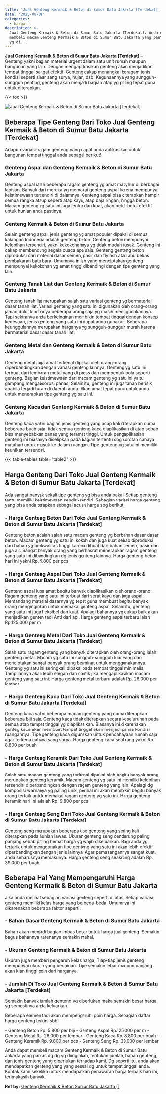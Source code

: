 ```yaml
---
title: 'Jual Genteng Kermaik & Beton di Sumur Batu Jakarta [Terdekat]'
date: '2025-08-01'
categories:
  - harga
description: >-
  Jual Genteng Kermaik & Beton di Sumur Batu Jakarta [Terdekat]. Anda dapat
  membeli macam Genteng Kermaik & Beton di Sumur Batu Jakarta yang pantas dg dg
  yg di...
---
```


**Jual Genteng Kermaik & Beton di Sumur Batu Jakarta \[Terdekat\]** – Genteng yakni bagian material urgent dalam satu unit rumah maupun bangunan yang lain. Dengan mengaplikasikan genteng akan menjadikan tempat tinggal sangat efektif. Genteng cakap menangkal beragam jenis kondisi seperti sinar sang surya, hujan, dsb. Kegunaannya yang sungguh-sungguh penting, genteng akan menjadi bagian atap yg paling tepat guna untuk diterapkan.

{{< toc >}}

![Jual Genteng Kermaik & Beton di Sumur Batu Jakarta [Terdekat]](/images/genteng-minimalis-murah07.png)

## Beberapa Tipe Genteng Dari Toko Jual Genteng Kermaik & Beton di Sumur Batu Jakarta \[Terdekat\]

Adapun variasi-ragam genteng yang dapat anda aplikasikan untuk bangunan tempat tinggal anda sebagai berikut!

### Genteng Aspal dan Genteng Kermaik & Beton di Sumur Batu Jakarta

Genteng aspal ialah beberapa ragam genteng yg amat masyhur di berbagai lapisan. Banyak dari mereka yg memakai genteng aspal karena mempunyai keistimewaan tersendiri di dalamnya. Genteng aspal bisa diterapkan hampir semua rangka ataup seperti atap kayu, atap baja ringan, hingga beton. Macam genteng yg satu ini juga lentur dan kuat, akan betul-betul efektif untuk hunian anda pastinya.

### Genteng Kermaik & Beton di Sumur Batu Jakarta

Selain genteng aspal, jenis genteng yg amat populer dipakai di semua kalangan Indonesia adalah genteng beton. Genteng beton mempunyai kelebihan tersendiri, yakni kekokohannya yg tidak mudah rusak. Genteng ini cakap membendung segala cuaca apa saja. Genteng genteng beton diproduksi dari material dasar semen, pasir dan fly ash atau abu bekas pembakaran batu bara. Umumnya inilah yang menciptakan genteng mempunyai kekokohan yg amat tinggi dibandingi dengan tipe genteng yang lain.

### Genteng Tanah Liat dan Genteng Kermaik & Beton di Sumur Batu Jakarta

Genteng tanah liat merupakan salah satu variasi genteng yg bermaterial dasar tanah liat. Variasi genteng yang satu ini digunakan oleh orang-orang jaman dulu, kini hanya beberapa orang saja yg masih menggunakannya. Tapi sekiranya anda berkeinginan membikin tempat tinggal dengan konsep kedesaan, jenis genteng yang satu ini dapat anda gunakan. Beberapa keunggulannya merupakan harganya yg sungguh-sungguh murah karena bermaterial dasar dasar tanah liat.

### Genteng Metal dan Genteng Kermaik & Beton di Sumur Batu Jakarta

Genteng metal juga amat terkenal dipakai oleh orang-orang diperbandingkan dengan variasi genteng lainnya. Genteng yg satu ini terbuat dari lembaran metal yang di press dan membentuk pola seperti genteng. Bagian keistimewaan dari macam genteng yg satu ini yaitu gampang mengabsorpsi panas. Selain itu, genteng ini juga tahan berisik apabila terjadi hujan di daerah anda. Akan amat tepat guna untuk anda untuk menerapkan tipe genteng yg satu ini.

### Genteng Kaca dan Genteng Kermaik & Beton di Sumur Batu Jakarta

Genteng kaca yakni bagian jenis genteng yang acap kali diterapkan cuma beberapa buah saja. tidak semua genteng kaca diaplikasikan di atap sebab bisa menyebabkan panas yang teramat tinggi. Untuk pengaplikasian genteng ini biasanya diselipkan pada bagian tertentu sbg sorotan cahaya matahari untuk masuk ke dalam ruangan. Tipe genteng yg satu ini memiliki keunikan tersendiri.

{{< table-tables table="table2" >}}

## Harga Genteng Dari Toko Jual Genteng Kermaik & Beton di Sumur Batu Jakarta \[Terdekat\]

Ada sangat banyak sekali tipe genteng yg bisa anda pakai. Setiap genteng tentu memiliki keistimewaan sendiri-sendiri. Sebagian variasi harga genteng yang bisa anda terapkan sebagai acuan harga sbg berikut!

### \- Harga Genteng Beton Dari Toko Jual Genteng Kermaik & Beton di Sumur Batu Jakarta \[Terdekat\]

Genteng beton adalah salah satu macam genteng yg berbahan dasar dasar beton. Macam genteng yg satu ini kokoh dan juga kuat sebab diproduksi dari bahan yg berkwalitas tinggi karena dibuat dari bahan semen, pasir dan juga air. Sangat banyak orang yang berhasrat menerapkan ragam genteng yang satu ini dibandingkan dg jenis genteng lainnya. Harga genteng beton hari ini yakni Rp. 5.800 per pcs

### \- Harga Genteng Aspal Dari Toko Jual Genteng Kermaik & Beton di Sumur Batu Jakarta \[Terdekat\]

Genteng aspal juga amat begitu banyak diaplikasikan oleh orang-orang. Ragam genteng yang satu ini terbuat dari serat kayu dan juga aspal. Memandang material dasarnya yg tepat guna membuat begitu banyak orang menginginkan untuk memakai genteng aspal. Selain itu, genteng yang satu ini juga fleksibel dan kuat. Apalagi bahannya yg cukup baik akan menjadikan genten tadi Anti dari api. Harga genteng aspal terbaru ialah Rp.125.000 per m

### \- Harga Genteng Metal Dari Toko Jual Genteng Kermaik & Beton di Sumur Batu Jakarta \[Terdekat\]

Salah satu ragam genteng yang banyak diterapkan oleh orang-orang ialah genteng metal. Macam yg satu ini sungguh-sungguh luar yang dan menciptakan sangat banyak orang berminat untuk menggunakannya. Genteng yg satu ini seringkali dipakai pada tempat tinggal minimalis. Tampilannya akan lebih elegan dan cantik jika mengaplikasikan macam genteng yang satu ini. Harga genteng metal terbaru adalah Rp. 26.000 per lembar

### \- Harga Genteng Kaca Dari Toko Jual Genteng Kermaik & Beton di Sumur Batu Jakarta \[Terdekat\]

Genteng kaca yakni beberapa macam genteng yang cuma diterapkan beberapa biji saja. Genteng kaca tidak diterapkan secara keseluruhan pada semua atap tempat tinggal yg diaplikasikan. Biasanya ini dikarenakan genteg kaca akan membuat tempat tinggal akan menjadi panas kondisi ruangannya. Tipe genteng kaca digunakan untuk pencahayaan rumah saja agar terkena cahaya sang surya. Harga genteng kaca seakrang yakni Rp. 8.800 per buah

### \- Harga Genteng Keramik Dari Toko Jual Genteng Kermaik & Beton di Sumur Batu Jakarta \[Terdekat\]

Salah satu macam genteng yang terkenal dipakai oleh begitu banyak orang merupakan genteng keramik. Macam genteng yg satu ini memiliki kelebihan tersendiri diperbandingkan dengan ragam genteng yang lain. Apalagi dg komposisi warnanya yg paling unik, perihal ini akan membikin begitu banyak orang tertaik untuk memakai ragam genteng yg satu ini. Harga genteng keramik hari ini adalah Rp. 9.800 per pcs

### \- Harga Genteng Seng Dari Toko Jual Genteng Kermaik & Beton di Sumur Batu Jakarta \[Terdekat\]

Genteng seng merupakan beberapa tipe genteng yang sering kali diterapkan pada hunian lawas. Ukuran genteng seng cenderung paling panjang sebab paling hemat harga yg wajib dikeluarkan. Bagi anda yg tertarik untuk menggunakan tipe genteng yang satu ini akan lebih efektif diperbandingkan dengan jenis lainnya. Agar pemasangannya sangat kuat, anda seharusnya memakunya. Harga genteng seng seakrang adalah Rp. 39.000 per buah

## Beberapa Hal Yang Mempengaruhi Harga Genteng Kermaik & Beton di Sumur Batu Jakarta

Jika anda melihat sebagian variasi genteng seperti di atas, Setiap variasi genteng memiliki kelas harga yang berbeda-beda. Umumnya ini dikarenakan beberapa faktor seperti:

### \- Bahan Dasar Genteng Kermaik & Beton di Sumur Batu Jakarta

Bahan akan menjadi bagian imbas besar untuk harga jual genteng. Semakin bagus bahannya karenanya semakin mahal.

### \- Ukuran Genteng Kermaik & Beton di Sumur Batu Jakarta

Ukuran juga memberi pengaruh kelas harga, Tiap-tiap jenis genteng mempunyai ukuran yang berlainan. Tipe semakin lebar maupun panjang akan kian tinggi poin dari harganya.

### \- Jumlah Di Toko Jual Genteng Kermaik & Beton di Sumur Batu Jakarta \[Terdekat\]

Semakin banyak jumlah genteng yg diperlukan maka semakin besar harga yg semestinya anda keluarkan.

Beberapa elemen tadi akan mempengaruhi poin harga. Sebagian daftar harga genteng terkini sbb!

\- Genteng Beton Rp. 5.800 per biji - Genteng Aspal Rp.125.000 per m - Genteng Metal Rp. 26.000 per lembar - Genteng Kaca Rp. 8.800 per buah - Genteng Keramik Rp. 9.800 per pcs - Genteng Seng Rp. 39.000 per lembar

Anda dapat membeli macam Genteng Kermaik & Beton di Sumur Batu Jakarta yang pantas dg dg yg diinginkan, tentukan jumlah, bahan genteng, dan jenis genteng yang diperlukan terhadap kami. Dg seperti itu, anda akan mendapatkan genteng yang yang sesuai dg untuk tempat tinggal anda. Kontak kami seketika untuk mendapatkan penawaran harga terbaik hari ini, terimakasih banyak.

**Ref by:**  [Genteng Kermaik & Beton  Sumur Batu Jakarta []](https://id.wikipedia.org/wiki/Genteng)
